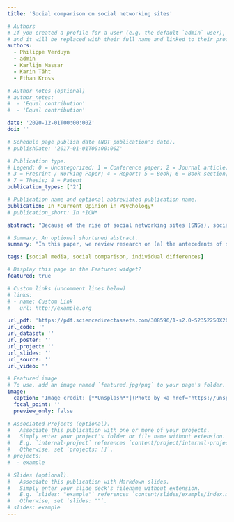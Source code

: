 ```yaml
---
title: 'Social comparison on social networking sites'

# Authors
# If you created a profile for a user (e.g. the default `admin` user), write the username (folder name) here
# and it will be replaced with their full name and linked to their profile.
authors:
  - Philippe Verduyn
  - admin
  - Karlijn Massar
  - Karin Täht
  - Ethan Kross

# Author notes (optional)
# author_notes:
#  - 'Equal contribution'
#  - 'Equal contribution'

date: '2020-12-01T00:00:00Z'
doi: ''

# Schedule page publish date (NOT publication's date).
# publishDate: '2017-01-01T00:00:00Z'

# Publication type.
# Legend: 0 = Uncategorized; 1 = Conference paper; 2 = Journal article;
# 3 = Preprint / Working Paper; 4 = Report; 5 = Book; 6 = Book section;
# 7 = Thesis; 8 = Patent
publication_types: ['2']

# Publication name and optional abbreviated publication name.
publication: In *Current Opinion in Psychology*
# publication_short: In *ICW*

abstract: "Because of the rise of social networking sites (SNSs), social comparisons take place at an unprecedented rate and scale. There is a growing concern that these online social comparisons negatively impact people’s subjective well-being (SWB). In this paper, we review research on (a) the antecedents of social comparisons on SNSs, (b) the consequences of social comparisons on SNSs for SWB and, (c) social comparison as a mechanism explaining (mediator) or affecting (moderator) the relationship between SNSs and SWB. The occurrence of social comparisons on SNSs depends on who uses the SNS and on how the SNS is being used with passive use in particular resulting in increased levels of social comparison. Moreover, social comparison on SNSs may occasionally result in an increase in SWB but typically negative effects are found as people tend to engage in contrasting upward social comparisons. Finally, several studies show that social comparison is a key mechanism explaining the relationship between use of SNSs and SWB and that users with a tendency to engage in social comparison are especially likely to be negatively impacted by SNSs. The dynamic, cyclical processes that result from this pattern of findings are discussed."

# Summary. An optional shortened abstract.
summary: "In this paper, we review research on (a) the antecedents of social comparisons on SNSs, (b) the consequences of social comparisons on SNSs for SWB and, (c) social comparison as a mechanism explaining (mediator) or affecting (moderator) the relationship between SNSs and SWB."

tags: [social media, social comparison, individual differences] 

# Display this page in the Featured widget?
featured: true

# Custom links (uncomment lines below)
# links:
# - name: Custom Link
#   url: http://example.org

url_pdf: 'https://pdf.sciencedirectassets.com/308596/1-s2.0-S2352250X20X00030/1-s2.0-S2352250X20300464/main.pdf?X-Amz-Security-Token=IQoJb3JpZ2luX2VjEPb%2F%2F%2F%2F%2F%2F%2F%2F%2F%2FwEaCXVzLWVhc3QtMSJHMEUCIAj%2Bn1lFGG8EyiPV17M8Bk0OnQTMNybC9a30b6wxCC08AiEA%2F%2BoCV4kapiQzxIvSj%2B4LWqiSwoxOUNefKJSWY%2FUKrMUq0gQIbxAFGgwwNTkwMDM1NDY4NjUiDIjz8%2FgBvWv%2FoYJvuSqvBOgeK6UfXRjYe6R%2BtdJCBl%2F5W%2FBCQaQlJNS5Z2cbG2F%2FHguFz0agWGmhcOwv0ZRVhSfmyW3vMKjiRvsV48Rbr7hILofViLWPLoxfYuzecoRX1R%2B8sIOZW8THPYioBn%2B1vCtSMuSrckM4FHjTxX2TQSO%2FmK96MBZgcbVB4hTGDTlJ7zF3ZgfbMA1VmNyxQI17U5ZQymzzNCxKDaAhbouP%2B%2BSnio86vqh5C1ZCs3NlHPkJaPoyXuBKDw2%2F4aAw5AHK4cDR5%2FKX2GtmeT4LkWiKJvh2za7Z79zs%2FFLZkwufCAgjayKjuSEjIeVl0SdjydEXsL%2FJ3%2Bs7lfOdEjTNlxr3F1fEKyY2Th%2BeWP0dZ63eW3YqYkIM32jSKH68q85XkuijqiNvjP8emI3qnlvCHXLwK47NcQor0J1tln2mCiVRpVrliD16ZRdzv8PzqnnK5Qx%2BW%2Fci6z4IJsWeMCGUrYanNU%2B3nQQxKPCHUxTuhzuMTJqHGhGgqbGaHxXxlP67IrUHY9OgNAl5o1W%2Ffg7sZwOLIiYmuvX%2BE5qCnttyH9n%2BBDWhroIipkAJn4j95CtrWerjNP4wiA8fkJYd3ki2dNumm9qiviDcP3HtCWbzQ3LtmzSU9KPITur%2BDq%2Bg4Az56ltS1Z%2FuvtMosVP6oQ6qZLSIvkK4jQxBc0%2FnALOcEJQV7pOhFqDZ03UmKI0ESF7T8aQcLaET0poF6Mr46QM3IC59EzGwUwXXpDg4J1gqaP5t2kAwpLeMmAY6qQFPZSvZnS8rOAVsREU%2FEUKGlV0FE%2BER7BerEPmK9ABp3pa%2FnmB%2BEVrerZdAB9M2weDFHPI0RBgHeH3M%2FEUlfFtY5010wC%2FfRwt%2B%2F%2FkycNMs8HUFun%2Fx2HCBafpEUa2jIa%2FInIPVzam0B0MQdrXy5HG5vUXhNmglldX%2FiCqcBb2gJeYlp2pTOYXOtZksVYSx4cpoUV0J%2F1E1G6ApXFx7UNjEhjXlGC5co3bp&X-Amz-Algorithm=AWS4-HMAC-SHA256&X-Amz-Date=20220822T064634Z&X-Amz-SignedHeaders=host&X-Amz-Expires=300&X-Amz-Credential=ASIAQ3PHCVTYZR6BHJ7Y%2F20220822%2Fus-east-1%2Fs3%2Faws4_request&X-Amz-Signature=c827906bfbd1bd159d2ded4139ad89d12c81a2d8688797d453f9aa5c8c97ee71&hash=b48c20a66c9ff6d512627d1df3ddb2de7dee752fd9d53e1533ae2f485cd77c04&host=68042c943591013ac2b2430a89b270f6af2c76d8dfd086a07176afe7c76c2c61&pii=S2352250X20300464&tid=spdf-701c0e32-79c0-45a3-a026-c0d8c0d62fb4&sid=cf6e846c3095e44a4d1824e540bbdf82540egxrqb&type=client&ua=51550457075704545209&rr=73e9a6f27fa2b790'
url_code: ''
url_dataset: ''
url_poster: ''
url_project: ''
url_slides: ''
url_source: ''
url_video: ''

# Featured image
# To use, add an image named `featured.jpg/png` to your page's folder.
image:
  caption: 'Image credit: [**Unsplash**](Photo by <a href="https://unsplash.com/@joshgmit?utm_source=unsplash&utm_medium=referral&utm_content=creditCopyText">Joshua Golde</a> on <a href="https://unsplash.com/?utm_source=unsplash&utm_medium=referral&utm_content=creditCopyText">Unsplash</a>)'
  focal_point: ''
  preview_only: false

# Associated Projects (optional).
#   Associate this publication with one or more of your projects.
#   Simply enter your project's folder or file name without extension.
#   E.g. `internal-project` references `content/project/internal-project/index.md`.
#   Otherwise, set `projects: []`.
# projects:
#  - example

# Slides (optional).
#   Associate this publication with Markdown slides.
#   Simply enter your slide deck's filename without extension.
#   E.g. `slides: "example"` references `content/slides/example/index.md`.
#   Otherwise, set `slides: ""`.
# slides: example
---
```

